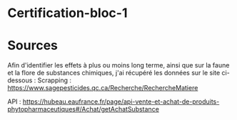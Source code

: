 # Certification-bloc-1


# Sources

Afin d'identifier les effets à plus ou moins long terme, ainsi que sur la faune et la flore de substances chimiques, j'ai récupéré les données sur le site ci-dessous :
Scrapping : https://www.sagepesticides.qc.ca/Recherche/RechercheMatiere


API : https://hubeau.eaufrance.fr/page/api-vente-et-achat-de-produits-phytopharmaceutiques#/Achat/getAchatSubstance

